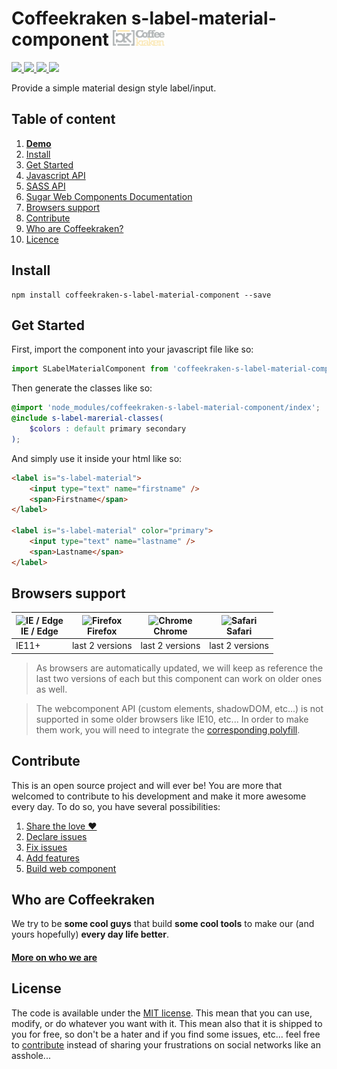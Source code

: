 # Coffeekraken s-label-material-component <img src=".resources/coffeekraken-logo.jpg" height="25px" />

<p>
	<!-- <a href="https://travis-ci.org/coffeekraken/s-label-material-component">
		<img src="https://img.shields.io/travis/coffeekraken/s-label-material-component.svg?style=flat-square" />
	</a> -->
	<a href="https://www.npmjs.com/package/coffeekraken-s-label-material-component">
		<img src="https://img.shields.io/npm/v/coffeekraken-s-label-material-component.svg?style=flat-square" />
	</a>
	<a href="https://github.com/coffeekraken/s-label-material-component/blob/master/LICENSE.txt">
		<img src="https://img.shields.io/npm/l/coffeekraken-s-label-material-component.svg?style=flat-square" />
	</a>
	<!-- <a href="https://github.com/coffeekraken/s-label-material-component">
		<img src="https://img.shields.io/npm/dt/coffeekraken-s-label-material-component.svg?style=flat-square" />
	</a>
	<a href="https://github.com/coffeekraken/s-label-material-component">
		<img src="https://img.shields.io/github/forks/coffeekraken/s-label-material-component.svg?style=social&label=Fork&style=flat-square" />
	</a>
	<a href="https://github.com/coffeekraken/s-label-material-component">
		<img src="https://img.shields.io/github/stars/coffeekraken/s-label-material-component.svg?style=social&label=Star&style=flat-square" />
	</a> -->
	<a href="https://twitter.com/coffeekrakenio">
		<img src="https://img.shields.io/twitter/url/http/coffeekrakenio.svg?style=social&style=flat-square" />
	</a>
	<a href="http://coffeekraken.io">
		<img src="https://img.shields.io/twitter/url/http/shields.io.svg?style=flat-square&label=coffeekraken.io&colorB=f2bc2b&style=flat-square" />
	</a>
</p>

Provide a simple material design style label/input.

## Table of content

1. **[Demo](http://components.coffeekraken.io/app/s-label-material-component)**
2. [Install](#readme-install)
3. [Get Started](#readme-get-started)
4. [Javascript API](doc/js)
5. [SASS API](doc/sass)
6. [Sugar Web Components Documentation](https://github.com/coffeekraken/sugar/blob/master/doc/webcomponent.md)
7. [Browsers support](#readme-browsers-support)
8. [Contribute](#readme-contribute)
9. [Who are Coffeekraken?](#readme-who-are-coffeekraken)
10. [Licence](#readme-license)

<a name="readme-install"></a>
## Install

```
npm install coffeekraken-s-label-material-component --save
```

<a name="readme-get-started"></a>
## Get Started

First, import the component into your javascript file like so:

```js
import SLabelMaterialComponent from 'coffeekraken-s-label-material-component'
```

Then generate the classes like so:

```scss
@import 'node_modules/coffeekraken-s-label-material-component/index';
@include s-label-marerial-classes(
	$colors : default primary secondary
);
```

And simply use it inside your html like so:

```html
<label is="s-label-material">
	<input type="text" name="firstname" />
	<span>Firstname</span>
</label>

<label is="s-label-material" color="primary">
	<input type="text" name="lastname" />
	<span>Lastname</span>
</label>
```

<a id="readme-browsers-support"></a>
## Browsers support

| <img src="https://raw.githubusercontent.com/godban/browsers-support-badges/master/src/images/edge.png" alt="IE / Edge" width="16px" height="16px" /></br>IE / Edge | <img src="https://raw.githubusercontent.com/godban/browsers-support-badges/master/src/images/firefox.png" alt="Firefox" width="16px" height="16px" /></br>Firefox | <img src="https://raw.githubusercontent.com/godban/browsers-support-badges/master/src/images/chrome.png" alt="Chrome" width="16px" height="16px" /></br>Chrome | <img src="https://raw.githubusercontent.com/godban/browsers-support-badges/master/src/images/safari.png" alt="Safari" width="16px" height="16px" /></br>Safari |
| --------- | --------- | --------- | --------- |
| IE11+ | last 2 versions| last 2 versions| last 2 versions

> As browsers are automatically updated, we will keep as reference the last two versions of each but this component can work on older ones as well.

> The webcomponent API (custom elements, shadowDOM, etc...) is not supported in some older browsers like IE10, etc... In order to make them work, you will need to integrate the [corresponding polyfill](https://www.webcomponents.org/polyfills).

<a id="readme-contribute"></a>
## Contribute

This is an open source project and will ever be! You are more that welcomed to contribute to his development and make it more awesome every day.
To do so, you have several possibilities:

1. [Share the love ❤️](https://github.com/Coffeekraken/coffeekraken/blob/master/contribute.md#contribute-share-the-love)
2. [Declare issues](https://github.com/Coffeekraken/coffeekraken/blob/master/contribute.md#contribute-declare-issues)
3. [Fix issues](https://github.com/Coffeekraken/coffeekraken/blob/master/contribute.md#contribute-fix-issues)
4. [Add features](https://github.com/Coffeekraken/coffeekraken/blob/master/contribute.md#contribute-add-features)
5. [Build web component](https://github.com/Coffeekraken/coffeekraken/blob/master/contribute.md#contribute-build-web-component)

<a id="readme-who-are-coffeekraken"></a>
## Who are Coffeekraken

We try to be **some cool guys** that build **some cool tools** to make our (and yours hopefully) **every day life better**.  

#### [More on who we are](https://github.com/Coffeekraken/coffeekraken/blob/master/who-are-we.md)

<a id="readme-license"></a>
## License

The code is available under the [MIT license](LICENSE.txt). This mean that you can use, modify, or do whatever you want with it. This mean also that it is shipped to you for free, so don't be a hater and if you find some issues, etc... feel free to [contribute](https://github.com/Coffeekraken/coffeekraken/blob/master/contribute.md) instead of sharing your frustrations on social networks like an asshole...
